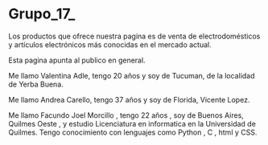 # Grupo_17_
Los productos que ofrece nuestra pagina es de venta de electrodomésticos y artículos electrónicos más conocidas en el mercado actual. 

Esta pagina apunta al publico en general.

Me llamo Valentina Adle, tengo 20 años y soy de Tucuman, de la localidad de Yerba Buena.

Me llamo Andrea Carello, tengo 37 años y soy de Florida, Vicente Lopez.

Me llamo Facundo Joel Morcillo , tengo 22 años , soy de Buenos Aires,  Quilmes Oeste , y estudio
Licenciatura en informatica en la Universidad de Quilmes. Tengo conocimiento con lenguajes como Python , C , html y CSS.
